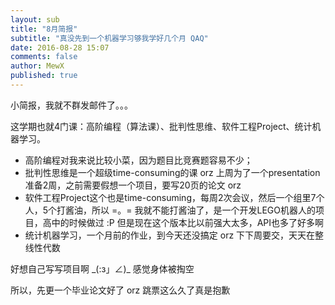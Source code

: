 ```yaml
---
layout: sub
title: "8月简报"
subtitle: "真没先到一个机器学习够我学好几个月 QAQ"
date: 2016-08-28 15:07
comments: false
author: MewX
published: true
---
```


小简报，我就不群发邮件了。。。

这学期也就4门课：高阶编程（算法课）、批判性思维、软件工程Project、统计机器学习。

- 高阶编程对我来说比较小菜，因为题目比竞赛题容易不少；
- 批判性思维是一个超级time-consuming的课 orz 上周为了一个presentation准备2周，之前需要假想一个项目，要写20页的论文 orz
- 软件工程Project这个也是time-consuming，每周2次会议，然后一个组里7个人，5个打酱油，所以 =。= 我就不能打酱油了，是一个开发LEGO机器人的项目，高中的时候做过 :P 但是现在这个版本比以前强大太多，API也多了好多啊
- 统计机器学习，一个月前的作业，到今天还没搞定 orz 下下周要交，天天在整线性代数

好想自己写写项目啊 \_(:з」∠)\_ 感觉身体被掏空

所以，先更一个毕业论文好了 orz 跳票这么久了真是抱歉
